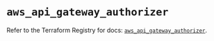 # `aws_api_gateway_authorizer`

Refer to the Terraform Registry for docs: [`aws_api_gateway_authorizer`](https://registry.terraform.io/providers/hashicorp/aws/4.54.0/docs/resources/api_gateway_authorizer).
